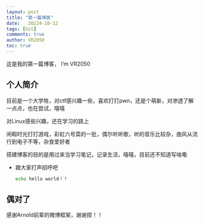 ```yaml
---
layout: post
title: "第一篇博客"
date:   20224-10-12
tags: [Git]
comments: true
author: VR2050
toc: true
---
```


这是我的第一篇博客， I‘m VR2050
## 个人简介
目前是一个大学牲，对ctf感兴趣一些，喜欢打打pwn，还是个萌新，对渗透了解一点点，也在尝试，嘻嘻

对Linux感些兴趣，还在学习的路上

闲暇时光打打游戏，彩虹六号菜的一批，偶尔听听歌，听的音乐比较杂，曲风从流行到电子不等，杂食爱好者

搭建博客的目的是用过来当学习笔记，记录生活，嘻嘻，目前还不知道写啥嘞
<!-- more -->

* 跟大家打声招呼吧

  ``` bash
  echo hello world！！
  ```
## 偶对了

感谢Arnold前辈的微博框架，谢谢捏！！
